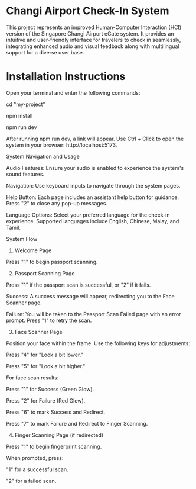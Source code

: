 # Changi Airport Check-In System

This project represents an improved Human-Computer Interaction (HCI) version of the Singapore Changi Airport eGate system. It provides an intuitive and user-friendly interface for travelers to check in seamlessly, integrating enhanced audio and visual feedback along with multilingual support for a diverse user base.

# Installation Instructions

Open your terminal and enter the following commands:

cd "my-project"

npm install

npm run dev

After running npm run dev, a link will appear. Use Ctrl + Click to open the system in your browser: http://localhost:5173.

System Navigation and Usage

Audio Features: Ensure your audio is enabled to experience the system's sound features.

Navigation: Use keyboard inputs to navigate through the system pages.

Help Button: Each page includes an assistant help button for guidance. Press "2" to close any pop-up messages.

Language Options: Select your preferred language for the check-in experience. Supported languages include English, Chinese, Malay, and Tamil.

System Flow

1. Welcome Page

Press "1" to begin passport scanning.

2. Passport Scanning Page

Press "1" if the passport scan is successful, or "2" if it fails.

Success: A success message will appear, redirecting you to the Face Scanner page.

Failure: You will be taken to the Passport Scan Failed page with an error prompt. Press "1" to retry the scan.

3. Face Scanner Page

Position your face within the frame. Use the following keys for adjustments:

Press "4" for "Look a bit lower."

Press "5" for "Look a bit higher."

For face scan results:

Press "1" for Success (Green Glow).

Press "2" for Failure (Red Glow).

Press "6" to mark Success and Redirect.

Press "7" to mark Failure and Redirect to Finger Scanning.

4. Finger Scanning Page (if redirected)

Press "1" to begin fingerprint scanning.

When prompted, press:

"1" for a successful scan.

"2" for a failed scan.

